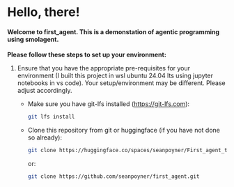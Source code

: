 # Hello, there!

#### Welcome to first_agent. This is a demonstation of agentic programming using smolagent. 
**Please follow these steps to set up your environment:**
1. Ensure that you have the appropriate pre-requisites for your environment (I built this project in wsl ubuntu 24.04 lts using jupyter notebooks in vs code). Your setup/environment may be different. Please adjust accordingly. 

    - Make sure you have git-lfs installed (https://git-lfs.com):
        ```bash
        git lfs install
        ```

    - Clone this repository from git or huggingface (if you have not done so already):
        ```bash
        git clone https://huggingface.co/spaces/seanpoyner/First_agent_template
        ```
        or:
        ```bash
        git clone https://github.com/seanpoyner/first_agent.git
        ```
    
    
    